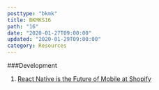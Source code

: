 ```yaml
---
posttype: "bkmk"
title: BKMKS16
path: "16"
date: "2020-01-27T09:00:00"
updated: "2020-01-29T09:00:00"
category: Resources
---
```


###Development

1. [React Native is the Future of Mobile at Shopify](https://engineering.shopify.com/blogs/engineering/react-native-future-mobile-shopify)
